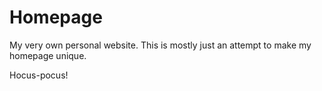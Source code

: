 # Homepage
My very own personal website. This is mostly just an attempt to make my homepage unique.

Hocus-pocus!
